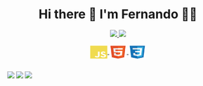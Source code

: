 <h1 align='center'>
  Hi there 👋 I'm Fernando 👨‍💻
</h1>
 <div align=center>
  <a href="https://github.com/cifernando">
  <img height="180em" src="https://github-readme-stats.vercel.app/api?username=cifernando&show_icons=true&bg_color=45,DBE4F0,B3C8E6,52637A"/>
  <img height="180em" src="https://github-readme-stats.vercel.app/api/top-langs/?username=cifernando&layout=compact"/>
</div>
<div align=center style="display: inline_block"><br>
  <img align="center" alt="Fernando-Js" height="30" width="40" src="https://raw.githubusercontent.com/devicons/devicon/master/icons/javascript/javascript-plain.svg">
  <img align="center" alt="Fernando-HTML" height="30" width="40" src="https://raw.githubusercontent.com/devicons/devicon/master/icons/html5/html5-original.svg">
  <img align="center" alt="Fernando-CSS" height="30" width="40" src="https://raw.githubusercontent.com/devicons/devicon/master/icons/css3/css3-original.svg">
</div>
  
  ##
 
<div> 
  <a href="https://instagram.com/fernando_n_o" target="_blank"><img src="https://img.shields.io/badge/-Instagram-%23E4405F?style=for-the-badge&logo=instagram&logoColor=white" target="_blank"></a>
  <a href = "mailto:nando.no@outlook.com"><img src="https://img.shields.io/badge/-Outlook-%23333?style=for-the-badge&logo=gmail&logoColor=white" target="_blank"></a>
  <a href="https://www.linkedin.com/in/fernando-nascimento-oliveira/" target="_blank"><img src="https://img.shields.io/badge/-LinkedIn-%230077B5?style=for-the-badge&logo=linkedin&logoColor=white" target="_blank"></a>  
</div>

